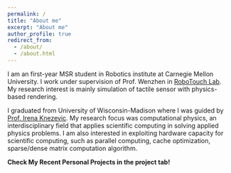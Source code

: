 ```yaml
---
permalink: /
title: "About me"
excerpt: "About me"
author_profile: true
redirect_from: 
  - /about/
  - /about.html
---
```


I am an first-year MSR student in Robotics institute at Carnegie Mellon University. I work under supervision of Prof. Wenzhen in [RoboTouch Lab](https://labs.ri.cmu.edu/robotouch/). My research interest is mainly simulation of tactile sensor with physics-based rendering.

I graduated from University of Wisconsin-Madison where I was guided by [Prof. Irena Knezevic](https://qtts.engr.wisc.edu/). My research focus was computational physics, an interdisciplinary field that applies scientific computing in solving applied physics problems. I am also interested in exploiting hardware capacity for scientific computing, such as parallel computing, cache optimization, sparse/dense matrix computation algorithm.

**Check My Recent Personal Projects in the project tab!**

